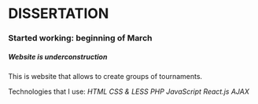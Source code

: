 # DISSERTATION
### Started working: beginning of March
##### *Website is underconstruction*

This is website that allows to create groups of tournaments.

Technologies that I use:
*HTML*
*CSS & LESS*
*PHP*
*JavaScript*
*React.js*
*AJAX*